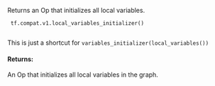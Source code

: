Returns an Op that initializes all local variables.

```
 tf.compat.v1.local_variables_initializer()
 
```

This is just a shortcut for  `variables_initializer(local_variables())` 

#### Returns:
An Op that initializes all local variables in the graph.

